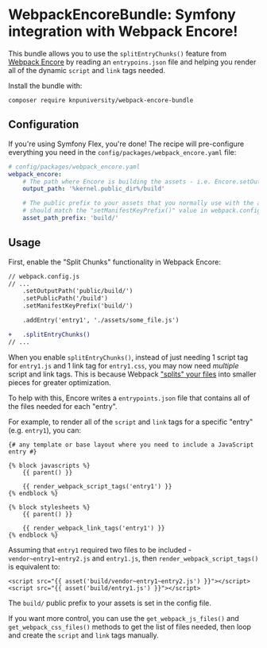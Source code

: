 # WebpackEncoreBundle: Symfony integration with Webpack Encore!

This bundle allows you to use the `splitEntryChunks()` feature
from [Webpack Encore](https://symfony.com/doc/current/frontend.html)
by reading an `entrypoins.json` file and helping you render all of
the dynamic `script` and `link` tags needed.

Install the bundle with:

```
composer require knpuniversity/webpack-encore-bundle
```

## Configuration

If you're using Symfony Flex, you're done! The recipe will
pre-configure everything you need in the `config/packages/webpack_encore.yaml`
file:

```yaml
# config/packages/webpack_encore.yaml
webpack_encore:
    # The path where Encore is building the assets - i.e. Encore.setOutputPath()
    output_path: '%kernel.public_dir%/build'

    # The public prefix to your assets that you normally use with the asset() function (e.g. build/) -
    # should match the "setManifestKeyPrefix()" value in webpack.config.js, if set.
    asset_path_prefix: 'build/'
```

## Usage

First, enable the "Split Chunks" functionality in Webpack Encore:

```diff
// webpack.config.js
// ...
    .setOutputPath('public/build/')
    .setPublicPath('/build')
    .setManifestKeyPrefix('build/')

    .addEntry('entry1', './assets/some_file.js')

+   .splitEntryChunks()
// ...
```

When you enable `splitEntryChunks()`, instead of just needing 1 script tag
for `entry1.js` and 1 link tag for `entry1.css`, you may now need *multiple*
script and link tags. This is because Webpack ["splits" your files](https://webpack.js.org/plugins/split-chunks-plugin/)
into smaller pieces for greater optimization. 

To help with this, Encore writes a `entrypoints.json` file that contains
all of the files needed for each "entry".

For example, to render all of the `script` and `link` tags for a specific
"entry" (e.g. `entry1`), you can:

```twig
{# any template or base layout where you need to include a JavaScript entry #}

{% block javascripts %}
    {{ parent() }}

    {{ render_webpack_script_tags('entry1') }}
{% endblock %}

{% block stylesheets %}
    {{ parent() }}

    {{ render_webpack_link_tags('entry1') }}
{% endblock %}
```

Assuming that `entry1` required two files to be included - `vendor~entry1~entry2.js`
and `entry1.js`, then `render_webpack_script_tags()` is equivalent to:

```twig
<script src="{{ asset('build/vendor~entry1~entry2.js') }}"></script>
<script src="{{ asset('build/entry1.js') }}"></script>
```

The `build/` public prefix to your assets is set in the config file.

If you want more control, you can use the `get_webpack_js_files()` and
`get_webpack_css_files()` methods to get the list of files needed, then
loop and create the `script` and `link` tags manually.
